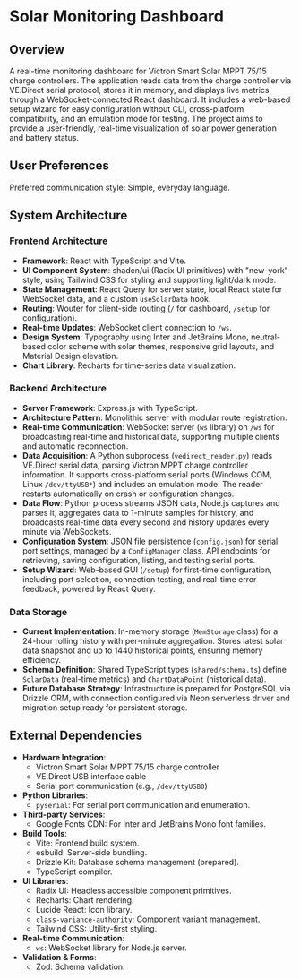 # Solar Monitoring Dashboard

## Overview
A real-time monitoring dashboard for Victron Smart Solar MPPT 75/15 charge controllers. The application reads data from the charge controller via VE.Direct serial protocol, stores it in memory, and displays live metrics through a WebSocket-connected React dashboard. It includes a web-based setup wizard for easy configuration without CLI, cross-platform compatibility, and an emulation mode for testing. The project aims to provide a user-friendly, real-time visualization of solar power generation and battery status.

## User Preferences
Preferred communication style: Simple, everyday language.

## System Architecture

### Frontend Architecture
- **Framework**: React with TypeScript and Vite.
- **UI Component System**: shadcn/ui (Radix UI primitives) with "new-york" style, using Tailwind CSS for styling and supporting light/dark mode.
- **State Management**: React Query for server state, local React state for WebSocket data, and a custom `useSolarData` hook.
- **Routing**: Wouter for client-side routing (`/` for dashboard, `/setup` for configuration).
- **Real-time Updates**: WebSocket client connection to `/ws`.
- **Design System**: Typography using Inter and JetBrains Mono, neutral-based color scheme with solar themes, responsive grid layouts, and Material Design elevation.
- **Chart Library**: Recharts for time-series data visualization.

### Backend Architecture
- **Server Framework**: Express.js with TypeScript.
- **Architecture Pattern**: Monolithic server with modular route registration.
- **Real-time Communication**: WebSocket server (`ws` library) on `/ws` for broadcasting real-time and historical data, supporting multiple clients and automatic reconnection.
- **Data Acquisition**: A Python subprocess (`vedirect_reader.py`) reads VE.Direct serial data, parsing Victron MPPT charge controller information. It supports cross-platform serial ports (Windows COM, Linux `/dev/ttyUSB*`) and includes an emulation mode. The reader restarts automatically on crash or configuration changes.
- **Data Flow**: Python process streams JSON data, Node.js captures and parses it, aggregates data to 1-minute samples for history, and broadcasts real-time data every second and history updates every minute via WebSockets.
- **Configuration System**: JSON file persistence (`config.json`) for serial port settings, managed by a `ConfigManager` class. API endpoints for retrieving, saving configuration, listing, and testing serial ports.
- **Setup Wizard**: Web-based GUI (`/setup`) for first-time configuration, including port selection, connection testing, and real-time error feedback, powered by React Query.

### Data Storage
- **Current Implementation**: In-memory storage (`MemStorage` class) for a 24-hour rolling history with per-minute aggregation. Stores latest solar data snapshot and up to 1440 historical points, ensuring memory efficiency.
- **Schema Definition**: Shared TypeScript types (`shared/schema.ts`) define `SolarData` (real-time metrics) and `ChartDataPoint` (historical data).
- **Future Database Strategy**: Infrastructure is prepared for PostgreSQL via Drizzle ORM, with connection configured via Neon serverless driver and migration setup ready for persistent storage.

## External Dependencies

- **Hardware Integration**:
    - Victron Smart Solar MPPT 75/15 charge controller
    - VE.Direct USB interface cable
    - Serial port communication (e.g., `/dev/ttyUSB0`)
- **Python Libraries**:
    - `pyserial`: For serial port communication and enumeration.
- **Third-party Services**:
    - Google Fonts CDN: For Inter and JetBrains Mono font families.
- **Build Tools**:
    - Vite: Frontend build system.
    - esbuild: Server-side bundling.
    - Drizzle Kit: Database schema management (prepared).
    - TypeScript compiler.
- **UI Libraries**:
    - Radix UI: Headless accessible component primitives.
    - Recharts: Chart rendering.
    - Lucide React: Icon library.
    - `class-variance-authority`: Component variant management.
    - Tailwind CSS: Utility-first styling.
- **Real-time Communication**:
    - `ws`: WebSocket library for Node.js server.
- **Validation & Forms**:
    - Zod: Schema validation.